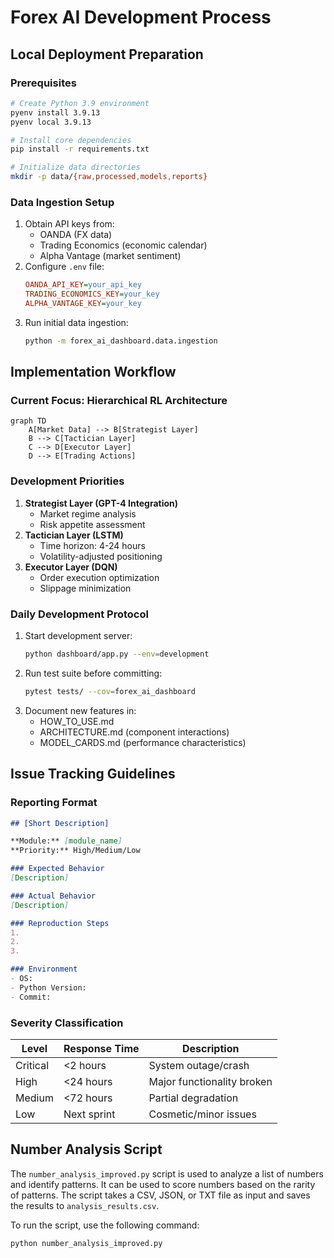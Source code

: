 # Forex AI Development Process

## Local Deployment Preparation

### Prerequisites
```bash
# Create Python 3.9 environment
pyenv install 3.9.13
pyenv local 3.9.13

# Install core dependencies
pip install -r requirements.txt

# Initialize data directories
mkdir -p data/{raw,processed,models,reports}
```

### Data Ingestion Setup
1. Obtain API keys from:
   - OANDA (FX data)
   - Trading Economics (economic calendar)
   - Alpha Vantage (market sentiment)
2. Configure `.env` file:
   ```ini
   OANDA_API_KEY=your_api_key
   TRADING_ECONOMICS_KEY=your_key
   ALPHA_VANTAGE_KEY=your_key
   ```
3. Run initial data ingestion:
   ```bash
   python -m forex_ai_dashboard.data.ingestion
   ```

## Implementation Workflow

### Current Focus: Hierarchical RL Architecture
```mermaid
graph TD
    A[Market Data] --> B[Strategist Layer]
    B --> C[Tactician Layer]
    C --> D[Executor Layer]
    D --> E[Trading Actions]
```

### Development Priorities
1. **Strategist Layer (GPT-4 Integration)**
   - Market regime analysis
   - Risk appetite assessment
2. **Tactician Layer (LSTM)**
   - Time horizon: 4-24 hours
   - Volatility-adjusted positioning
3. **Executor Layer (DQN)**
   - Order execution optimization
   - Slippage minimization

### Daily Development Protocol
1. Start development server:
   ```bash
   python dashboard/app.py --env=development
   ```
2. Run test suite before committing:
   ```bash
   pytest tests/ --cov=forex_ai_dashboard
   ```
3. Document new features in:
   - HOW_TO_USE.md
   - ARCHITECTURE.md (component interactions)
   - MODEL_CARDS.md (performance characteristics)

## Issue Tracking Guidelines

### Reporting Format
```markdown
## [Short Description]

**Module:** [module_name]
**Priority:** High/Medium/Low

### Expected Behavior
[Description]

### Actual Behavior
[Description]

### Reproduction Steps
1. 
2. 
3. 

### Environment
- OS: 
- Python Version: 
- Commit: 
```

### Severity Classification
| Level     | Response Time | Description               |
|-----------|---------------|---------------------------|
| Critical  | <2 hours      | System outage/crash       |
| High      | <24 hours     | Major functionality broken|
| Medium    | <72 hours     | Partial degradation       |
| Low       | Next sprint   | Cosmetic/minor issues     |

## Number Analysis Script

The `number_analysis_improved.py` script is used to analyze a list of numbers and identify patterns. It can be used to score numbers based on the rarity of patterns. The script takes a CSV, JSON, or TXT file as input and saves the results to `analysis_results.csv`.

To run the script, use the following command:

```bash
python number_analysis_improved.py
